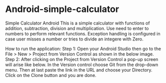 # Android-simple-calculator

Simple Calculator Android
This is a simple calculator with functions of addition, subtraction, division and multiplication.
Use need to enter to numbers to perform relevant functions.
Exception handling is configured in case user misses a number or tries to divide an integere with Zero.

How to run the application:
Step 1: Open your Android Studio then go to the File > New > Project from Version Control as shown in the below image.
Step 2: After clicking on the Project from Version Control a pop-up screen will arise like below. In the Version control choose Git from the drop-down menu. 
Then at last paste the link in the URL and choose your Directory. Click on the Clone button and you are done.
